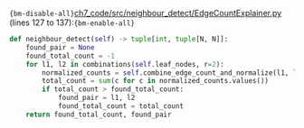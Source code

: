 `{bm-disable-all}`[ch7_code/src/neighbour_detect/EdgeCountExplainer.py](ch7_code/src/neighbour_detect/EdgeCountExplainer.py) (lines 127 to 137):`{bm-enable-all}`

```python
def neighbour_detect(self) -> tuple[int, tuple[N, N]]:
    found_pair = None
    found_total_count = -1
    for l1, l2 in combinations(self.leaf_nodes, r=2):
        normalized_counts = self.combine_edge_count_and_normalize(l1, l2)
        total_count = sum(c for c in normalized_counts.values())
        if total_count > found_total_count:
            found_pair = l1, l2
            found_total_count = total_count
    return found_total_count, found_pair
```